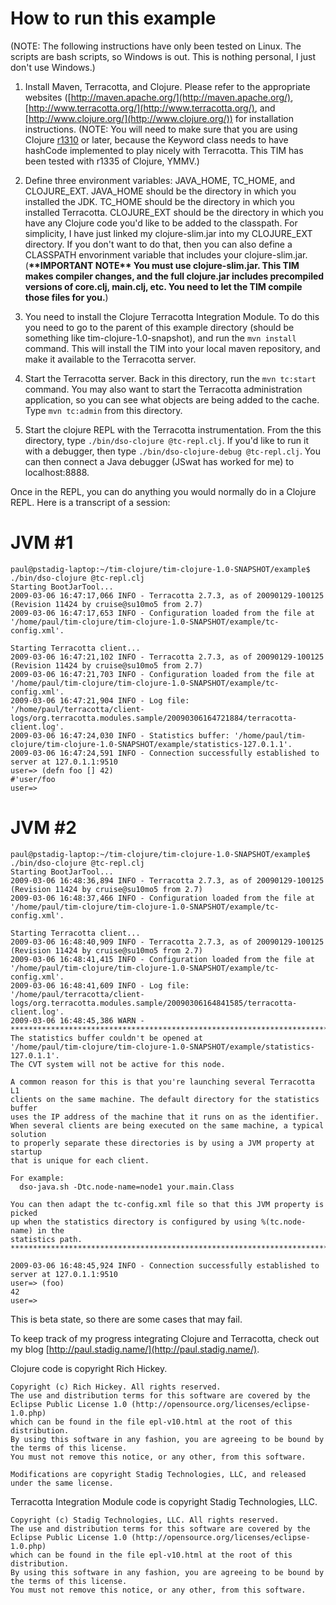 How to run this example
=======================
(NOTE: The following instructions have only been tested on Linux.  The scripts are bash scripts, so Windows is out.  This is nothing personal, I just don't use Windows.)

1. Install Maven, Terracotta, and Clojure.  Please refer to the appropriate websites ([http://maven.apache.org/](http://maven.apache.org/), [http://www.terracotta.org/](http://www.terracotta.org/), and [http://www.clojure.org/](http://www.clojure.org/)) for installation instructions. (NOTE: You will need to make sure that you are using Clojure [r1310](http://code.google.com/p/clojure/source/browse/trunk/src/jvm/clojure/lang/Keyword.java?r=1310) or later, because the Keyword class needs to have hashCode implemented to play nicely with Terracotta.  This TIM has been tested with r1335 of Clojure, YMMV.)

2. Define three environment variables: JAVA_HOME, TC_HOME, and CLOJURE_EXT.  JAVA_HOME should be the directory in which you installed the JDK.  TC_HOME should be the directory in which you installed Terracotta.  CLOJURE_EXT should be the directory in which you have any Clojure code you'd like to be added to the classpath.  For simplicity, I have just linked my clojure-slim.jar into my CLOJURE_EXT directory.  If you don't want to do that, then you can also define a CLASSPATH envorinment variable that includes your clojure-slim.jar.
   (**\*\*IMPORTANT NOTE\*\* You must use clojure-slim.jar.  This TIM makes compiler changes, and the full clojure.jar includes precompiled versions of core.clj, main.clj, etc.  You need to let the TIM compile those files for you.**)

3. You need to install the Clojure Terracotta Integration Module.  To do this you need to go to the parent of this example directory (should be something like tim-clojure-1.0-snapshot), and run the `mvn install` command.  This will install the TIM into your local maven repository, and make it available to the Terracotta server.

4. Start the Terracotta server.  Back in this directory, run the `mvn tc:start` command.  You may also want to start the Terracotta administration application, so you can see what objects are being added to the cache.  Type `mvn tc:admin` from this directory.

5. Start the clojure REPL with the Terracotta instrumentation.  From the this directory, type `./bin/dso-clojure @tc-repl.clj`.  If you'd like to run it with a debugger, then type `./bin/dso-clojure-debug @tc-repl.clj`.  You can then connect a Java debugger (JSwat has worked for me) to localhost:8888.

Once in the REPL, you can do anything you would normally do in a Clojure REPL.  Here is a transcript of a session:

JVM #1
======
    paul@pstadig-laptop:~/tim-clojure/tim-clojure-1.0-SNAPSHOT/example$ ./bin/dso-clojure @tc-repl.clj
    Starting BootJarTool...
    2009-03-06 16:47:17,066 INFO - Terracotta 2.7.3, as of 20090129-100125 (Revision 11424 by cruise@su10mo5 from 2.7)
    2009-03-06 16:47:17,653 INFO - Configuration loaded from the file at '/home/paul/tim-clojure/tim-clojure-1.0-SNAPSHOT/example/tc-config.xml'.

    Starting Terracotta client...
    2009-03-06 16:47:21,102 INFO - Terracotta 2.7.3, as of 20090129-100125 (Revision 11424 by cruise@su10mo5 from 2.7)
    2009-03-06 16:47:21,703 INFO - Configuration loaded from the file at '/home/paul/tim-clojure/tim-clojure-1.0-SNAPSHOT/example/tc-config.xml'.
    2009-03-06 16:47:21,904 INFO - Log file: '/home/paul/terracotta/client-logs/org.terracotta.modules.sample/20090306164721884/terracotta-client.log'.
    2009-03-06 16:47:24,030 INFO - Statistics buffer: '/home/paul/tim-clojure/tim-clojure-1.0-SNAPSHOT/example/statistics-127.0.1.1'.
    2009-03-06 16:47:24,591 INFO - Connection successfully established to server at 127.0.1.1:9510
    user=> (defn foo [] 42)
    #'user/foo
    user=>

JVM #2
======
    paul@pstadig-laptop:~/tim-clojure/tim-clojure-1.0-SNAPSHOT/example$ ./bin/dso-clojure @tc-repl.clj
    Starting BootJarTool...
    2009-03-06 16:48:36,894 INFO - Terracotta 2.7.3, as of 20090129-100125 (Revision 11424 by cruise@su10mo5 from 2.7)
    2009-03-06 16:48:37,466 INFO - Configuration loaded from the file at '/home/paul/tim-clojure/tim-clojure-1.0-SNAPSHOT/example/tc-config.xml'.

    Starting Terracotta client...
    2009-03-06 16:48:40,909 INFO - Terracotta 2.7.3, as of 20090129-100125 (Revision 11424 by cruise@su10mo5 from 2.7)
    2009-03-06 16:48:41,415 INFO - Configuration loaded from the file at '/home/paul/tim-clojure/tim-clojure-1.0-SNAPSHOT/example/tc-config.xml'.
    2009-03-06 16:48:41,609 INFO - Log file: '/home/paul/terracotta/client-logs/org.terracotta.modules.sample/20090306164841585/terracotta-client.log'.
    2009-03-06 16:48:45,386 WARN -
    **************************************************************************************
    The statistics buffer couldn't be opened at
    '/home/paul/tim-clojure/tim-clojure-1.0-SNAPSHOT/example/statistics-127.0.1.1'.
    The CVT system will not be active for this node.

    A common reason for this is that you're launching several Terracotta L1
    clients on the same machine. The default directory for the statistics buffer
    uses the IP address of the machine that it runs on as the identifier.
    When several clients are being executed on the same machine, a typical solution
    to properly separate these directories is by using a JVM property at startup
    that is unique for each client.

    For example:
      dso-java.sh -Dtc.node-name=node1 your.main.Class

    You can then adapt the tc-config.xml file so that this JVM property is picked
    up when the statistics directory is configured by using %(tc.node-name) in the
    statistics path.
    **************************************************************************************

    2009-03-06 16:48:45,924 INFO - Connection successfully established to server at 127.0.1.1:9510
    user=> (foo)
    42
    user=>

This is beta state, so there are some cases that may fail.

To keep track of my progress integrating Clojure and Terracotta, check out my blog [http://paul.stadig.name/](http://paul.stadig.name/).

Clojure code is copyright Rich Hickey.

    Copyright (c) Rich Hickey. All rights reserved.
    The use and distribution terms for this software are covered by the
    Eclipse Public License 1.0 (http://opensource.org/licenses/eclipse-1.0.php)
    which can be found in the file epl-v10.html at the root of this distribution.
    By using this software in any fashion, you are agreeing to be bound by
    the terms of this license.
    You must not remove this notice, or any other, from this software.

    Modifications are copyright Stadig Technologies, LLC, and released under the same license.

Terracotta Integration Module code is copyright Stadig Technologies, LLC.

    Copyright (c) Stadig Technologies, LLC. All rights reserved.
    The use and distribution terms for this software are covered by the
    Eclipse Public License 1.0 (http://opensource.org/licenses/eclipse-1.0.php)
    which can be found in the file epl-v10.html at the root of this distribution.
    By using this software in any fashion, you are agreeing to be bound by
    the terms of this license.
    You must not remove this notice, or any other, from this software.
